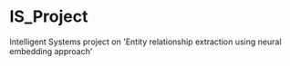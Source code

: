 # IS_Project
Intelligent Systems project on 'Entity relationship extraction using neural embedding approach'
